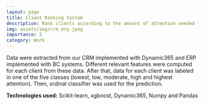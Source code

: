 ```yaml
---
layout: page
title: Client Ranking System
description: Rank clients according to the amount of attention needed to be given to them.
img: assets/img/crm_erp.jpeg
importance: 5
category: Work
---
```


Data were extracted from our CRM implemented with Dynamic365 and ERP implemented with BC systems. Different relevant features were computed for each client from these data. After that, data for each client was labeled in one of the five classes (lowest, low, moderate, high and highest attention). Then, ordinal classifier was used for the prediction.

**Technologies used:** Scikit-learn, xgboost, Dynamic365, Numpy and Pandas
